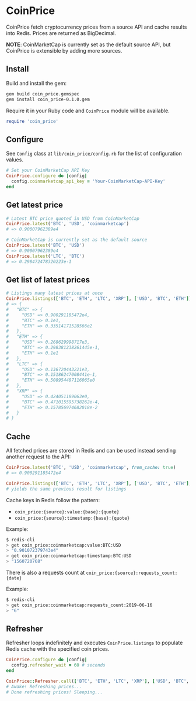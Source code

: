 CoinPrice
=========

CoinPrice fetch cryptocurrency prices from a source API and cache results
into Redis. Prices are returned as BigDecimal.

__NOTE__: CoinMarketCap is currently set as the default source API, but
CoinPrice is extensible by adding more sources.

Install
-------

Build and install the gem:

```sh
gem build coin_price.gemspec
gem install coin_price-0.1.0.gem
```

Require it in your Ruby code and `CoinPrice` module will be available.

```ruby
require 'coin_price'
```

Configure
---------

See `Config` class at `lib/coin_price/config.rb` for the list of configuration
values.

```ruby
# Set your CoinMarketCap API Key
CoinPrice.configure do |config|
  config.coinmarketcap_api_key = 'Your-CoinMarketCap-API-Key'
end
```

Get latest price
----------------

```ruby
# Latest BTC price quoted in USD from CoinMarketCap
CoinPrice.latest('BTC', 'USD', 'coinmarketcap')
# => 0.90007962389e4

# CoinMarketCap is currently set as the default source
CoinPrice.latest('BTC', 'USD')
# => 0.90007962389e4
CoinPrice.latest('LTC', 'BTC')
# => 0.298472478320223e-1
```

Get list of latest prices
-------------------------

```ruby
# Listings many latest prices at once
CoinPrice.listings(['BTC', 'ETH', 'LTC', 'XRP'], ['USD', 'BTC', 'ETH'])
# => {
#   "BTC" => {
#     "USD" => 0.900291185472e4,
#     "BTC" => 0.1e1,
#     "ETH" => 0.33514171528566e2
#   },
#   "ETH" => {
#     "USD" => 0.268629998717e3,
#     "BTC" => 0.298381238261445e-1,
#     "ETH" => 0.1e1
#   },
#   "LTC" => {
#     "USD" => 0.136720443221e3,
#     "BTC" => 0.15186247008441e-1,
#     "ETH" => 0.508954487116065e0
#   },
#   "XRP" => {
#     "USD" => 0.424051189063e0,
#     "BTC" => 0.471015595738262e-4,
#     "ETH" => 0.157856974682018e-2
#   }
# }
```

Cache
-----

All fetched prices are stored in Redis and can be used instead sending another
request to the API:

```ruby
CoinPrice.latest('BTC', 'USD', 'coinmarketcap', from_cache: true)
# => 0.900291185472e4

CoinPrice.listings(['BTC', 'ETH', 'LTC', 'XRP'], ['USD', 'BTC', 'ETH'], 'coinmarketcap', from_cache: true)
# yields the same previous result for listings
```

Cache keys in Redis follow the pattern:
- `coin_price:{source}:value:{base}:{quote}`
- `coin_price:{source}:timestamp:{base}:{quote}`

Example:
```sh
$ redis-cli
> get coin_price:coinmarketcap:value:BTC:USD
> "0.901072379743e4"
> get coin_price:coinmarketcap:timestamp:BTC:USD
> "1560720768"
```

There is also a requests count at `coin_price:{source}:requests_count:{date}`

Example:
```sh
$ redis-cli
> get coin_price:coinmarketcap:requests_count:2019-06-16
> "6"
```

Refresher
---------

Refresher loops indefinitely and executes `CoinPrice.listings` to populate
Redis cache with the specified coin prices.

```ruby
CoinPrice.configure do |config|
  config.refresher_wait = 60 # seconds
end

CoinPrice::Refresher.call(['BTC', 'ETH', 'LTC', 'XRP'], ['USD', 'BTC', 'ETH'])
# Awake! Refreshing prices...
# Done refreshing prices! Sleeping...
```
